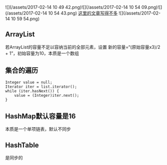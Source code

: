 ![](/assets/2017-02-14 10 49 42.png)![](/assets/2017-02-14 10 54 09.png)![](/assets/2017-02-14 10 54 43.png)
[这里的文章写得不多](http://wangkuiwu.github.io/2012/02/01/collection-00-index/)
![](/assets/2017-02-14 10 59 54.png)
## ArrayList
 若ArrayList的容量不足以容纳当前的全部元素，设置 新的容量=“(原始容量x3)/2 + 1”，初始容量为10，本质是一个数组
## 集合的遍历


```
Integer value = null;
Iterator iter = list.iterator();
while (iter.hasNext()) {
    value = (Integer)iter.next();
}
```
## HashMap默认容量是16
本质是一个单项链表，默认不同步
## HashTable 
是同步的